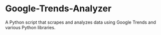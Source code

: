 # Google-Trends-Analyzer
A Python script that scrapes and analyzes data using Google Trends and various Python libraries.
